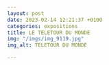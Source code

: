 ```yaml
---
layout: post
date: 2023-02-14 12:21:37 +0100
categories: expositions
title: LE TELETOUR DU MONDE
img: "/imgs/img_9119.jpg"
img_alt: TELETOUR DU MONDE

---
```

